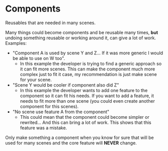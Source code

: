 # Components
Reusables that are needed in many scenes.

Many things could become components and be reusable many times, 
**but** undoing something reusable or working around it, can give a lot of work. Examples:  
- "Component A is used by scene Y and Z... If it was more generic I would be able to use on W too".
	- In this example the developer is trying to find a generic approach so it can fit more scenes.
		This can make the component much more complex just to fit it case, 
		my recommendation is just make scene for your scene.  
- "Scene Y would be cooler if component also did Z"
	- In this example the developer wants to add one feature to the component so it can fit
		his needs. If you want to add a feature, it needs to fit more than one scene (you could even
		create another component for this scenes).  
- "No scene use feature A from the component"
	- This could mean that the component could become simpler or rewrited... And this can
		bring a lot of work. This shows that this feature was a mistake.  

Only make something a component when you know for sure that will be used for many scenes
and the core feature will **NEVER** change.  
